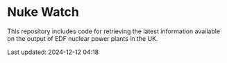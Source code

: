 # Nuke Watch

This repository includes code for retrieving the latest information available on the output of EDF nuclear power plants in the UK.

Last updated: 2024-12-12 04:18